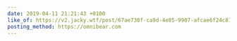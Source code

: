 ```yaml
---
date: 2019-04-11 21:21:43 +0100
like_of: https://v2.jacky.wtf/post/67ae730f-ca9d-4e85-9907-afcae6f24c81
posting_method: https://omnibear.com
---
```

